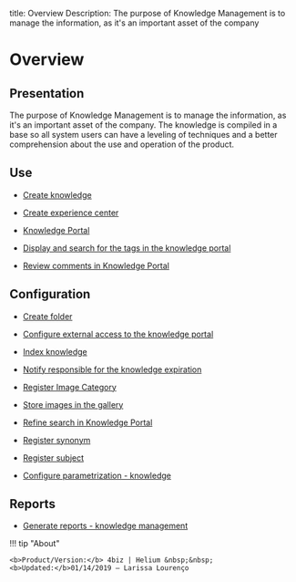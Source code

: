title: Overview
Description: The purpose of Knowledge Management is to manage the information, as it's an important asset of the company 
# Overview

Presentation
----------------

The purpose of Knowledge Management is to manage the information, as it's an
important asset of the company. The knowledge is compiled in a base so all
system users can have a leveling of techniques and a better comprehension about
the use and operation of the product.

Use
-------

- [Create knowledge](/en-us/4biz-helium/processes/knowledge/use/create-knowledge.html)

- [Create experience center](/en-us/4biz-helium/processes/knowledge/use/create-experience-center.html)

- [Knowledge Portal](/en-us/4biz-helium/processes/knowledge/use/knowledge-portal.html)

- [Display and search for the tags in the knowledge portal](/en-us/4biz-helium/processes/knowledge/use/display-tags-on-knowledge-portal.html)

- [Review comments in Knowledge Portal](/en-us/4biz-helium/processes/knowledge/use/review-reviews.html)

Configuration
-----------------

- [Create folder](/en-us/4biz-helium/processes/knowledge/configuration/create-folder.html)

- [Configure external access to the knowledge portal](/en-us/4biz-helium/processes/knowledge/configuration/configure-external-access-knowledge-portal.html)

- [Index knowledge](/en-us/4biz-helium/processes/knowledge/configuration/index-knowledge.html)

- [Notify responsible for the knowledge expiration](/en-us/4biz-helium/processes/knowledge/configuration/notify-responsible-knowledge-expiration.html)

- [Register Image Category](/en-us/4biz-helium/processes/knowledge/configuration/register-image-category.html)

- [Store images in the gallery](/en-us/4biz-helium/processes/knowledge/configuration/store-images-gallery.html)

- [Refine search in Knowledge Portal](/en-us/4biz-helium/processes/knowledge/configuration/refine-search-knowledge-portal.html)

- [Register synonym](/en-us/4biz-helium/processes/knowledge/configuration/register-synonym.html)

- [Register subject](/en-us/4biz-helium/processes/knowledge/configuration/register-subject.html)

- [Configure parametrization - knowledge](/en-us/4biz-helium/platform-administration/parameters-list/configure-parametrization-knowledge.html)

Reports
-----------

- [Generate reports - knowledge management](/en-us/4biz-helium/processes/knowledge/use/generate-reports-knowledge-management.html)

!!! tip "About"

    <b>Product/Version:</b> 4biz | Helium &nbsp;&nbsp;
    <b>Updated:</b>01/14/2019 – Larissa Lourenço
